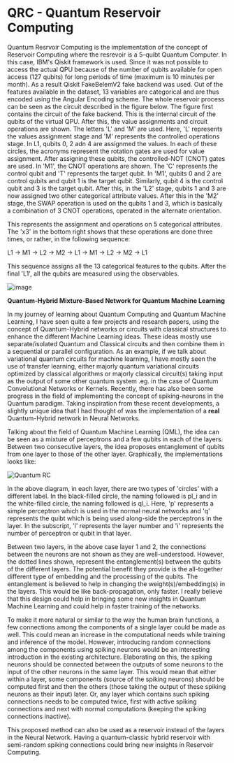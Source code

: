 <h1>QRC - Quantum Reservoir Computing</h1>
Quantum Resrvoir Computing is the implementation of the concept of Reservoir Computing where the resrevoir is a 5-quibt Quantum Computer. In this case, IBM's Qiskit framework is used. Since it was not possible to access the actual QPU because of the number of qubits available for open access (127 qubits) for long periods of time (maximum is 10 minutes per month). As a result Qiskit FakeBelemV2 fake backend was used. Out of the features available in the dataset, 13 variables are categorical and are thus encoded using the Angular Encoding scheme. The whole reservoir process can be seen as the circuit described in the figure below. The figure first contains the circuit of the fake backend. This is the internal circuit of the qubits of the virtual QPU. After this, the value assignments and circuit operations are shown. The letters 'L' and 'M' are used. Here, 'L' represents the values assignment stage and 'M' represents the controlled operations stage. In L1, qubits 0, 2 adn 4 are assignmed the values. In each of these circles, the acronyms represent the rotation gates are used for value assignment. After assigning these qubits, the controlled-NOT (CNOT) gates are used. In 'M1', the CNOT operations are shown. The 'C' represents the control qubit and 'T' represents the target qubit. In 'M1', qubits 0 and 2 are control qubits and qubit 1 is the target qubit. Similarly, qubit 4 is the control qubit and 3 is the target qubit. After this, in the 'L2' stage, qubits 1 and 3 are now assigned two other categorical attribute values. After this in the 'M2' stage, the SWAP operation is used on the qubits 1 and 3, which is basically a combination of 3 CNOT operations, operated in the alternate orientation.

This represents the assignment and operations on 5 categorical attributes. The 'x3' in the bottom right shows that these operations are done three times, or rather, in the following sequence:

L1 -> M1 -> L2 -> M2 -> L1 -> M1 -> L2 -> M2 -> L1

This sequence assigns all the 13 categorical features to the qubits. After the final 'L1', all the qubits are measured using the observables.

![image](https://github.com/user-attachments/assets/965a042c-9a8b-4a00-9c75-ac64c8574358)

**Quantum-Hybrid Mixture-Based Network for Quantum Machine Learning**

In my journey of learning about Quantum Computing and Quantum Machine Learning, I have seen quite a few projects and research papers, using the concept of Quantum-Hybrid networks or circuits with classical structures to enhance the different Machine Learning ideas. These ideas mostly use separate/isolated Quantum and Classical circuits and then combine them in a sequential or parallel configuration. As an example, if we talk about variational quantum circuits for machine learning, I have mostly seen the use of transfer learning, either majorly quantum variational circuits optimized by classical algorithms or majorly classical circuit(s) taking input as the output of some other quantum system .eg. in the case of Quantum Convolutional Networks or Kernels. Recently, there has also been some progress in the field of implementing the concept of spiking-neurons in the Quantum paradigm. Taking inspiration from these recent developments, a slightly unique idea that I had thought of was the implementation of a **real** Quantum-Hybrid network in Neural Networks.

Talking about the field of Quantum Machine Learning (QML), the idea can be seen as a mixture of perceptrons and a few qubits in each of the layers. Between two consecutive layers, the idea proposes entanglement of qubits from one layer to those of the other layer. Graphically, the implementations looks like:

![Quantum RC](https://github.com/SoardRaspi/Quantum-RC-Reservoir-Computing-/blob/main/Bloq%20Crazy.png)

In the above diagram, in each layer, there are two types of 'circles' with a different label. In the black-filled circle, the naming followed is pl_i and in the white-filled circle, the naming followed is ql_i. Here, 'p' represents a simple perceptron which is used in the normal neural networks and 'q' represents the quibt which is being used along-side the perceptrons in the layer. In the subscript, 'l' represents the layer number and 'i' represents the number of perceptron or qubit in that layer.

Between two layers, in the above case layer 1 and 2, the connections between the neurons are not shown as they are well-understood. However, the dotted lines shown, represent the entanglement(s) between the qubits of the different layers. The potential benefit they provide is the all-together different type of embedding and the processing of the qubits. The entanglement is believed to help in changing the weight(s)/embedding(s) in the layers. This would be like back-propagation, only faster. I really believe that this design could help in bringing some new insights in Quantum Machine Learning and could help in faster training of the networks.

To make it more natural or similar to the way the human brain functions, a few connections among the components of a single layer could be made as well. This could mean an increase in the computational needs while training and inference of the model. However, introducing random connections among the components using spiking neurons would be an interesting introduction in the existing architecture. Elaborating on this, the spiking neurons should be connected between the outputs of some neurons to the input of the other neurons in the same layer. This would mean that either within a layer, some components (source of the spiking neurons) should be computed first and then the others (those taking the output of these spiking neurons as their input) later. Or, any layer which contains such spiking connections needs to be computed twice, first with active spiking connections and next with normal computations (keeping the spiking connections inactive).

This proposed method can also be used as a reservoir instead of the layers in the Neural Network. Having a quantum-classic hybrid reservoir with semi-random spiking connections could bring new insights in Reservoir Computing.
